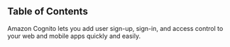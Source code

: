 ## Table of Contents

Amazon Cognito lets you add user sign-up, sign-in, and access control to your web and mobile apps quickly and easily. 